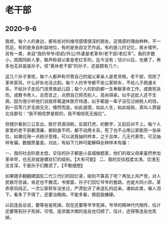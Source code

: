 # 老干部

## 2020-9-6

我想，每个人的身边，都有些对利维坦感情很深的朋友。这情感的理由种种，不一而足。有的是来自利益地位，有的是来自文艺作品，有的是儿时记忆，故乡情怀。另有一类，来自“我的爷爷/奶奶/外公/外婆是老革命/老干部/老红军”。我的岁数小，周围同龄人里，敢声称祖父辈是老红军的，迄今没有；估计以后，也悬了，再多也无非是装孙子。但“离休老干部”的孙子，还是颇有几个。

这几个孙子里呢，每个人都声称尽管自己的祖父辈亲人是老资格，老干部，但除了革命家风，什么好处也没占到。每个人的爷爷都不坐公家轿车，不给儿子疏通关系，不给孙子走后门进贵族幼儿园；每个人的奶奶都一生奉献革命工作，或救死扶伤，或教书育人，总而言之，点燃自己照亮别人，高尚得紧。似乎这批人还不生病，因为很少听他们谈放弃离退休医疗待遇，似乎都是一辈子没花过纳税人的钱，到一百零几岁无病无灾，倏然而逝。如此道德，如此人生，如此结局，真叫人质疑北岛那句：“我不相信梦是假的，我不相信死无报应”。

但偶尔看到三公支出，医疗资源消耗，反腐打虎，的数字，又前后对不上。每个人家里的老干部都清廉，都刚直不阿，都不动用关系，死了也不占用公家医院一张床位。如果应用一点统计思维，可以说我抽的样本，之于总体，几无代表性，可见抽样有偏，数据质量差。对此，有如下几种可能解释此种样本有偏：

一、我的社会阶层太低，交往的孙子都是小县城做题家，他们的祖父母辈虽然参加革命早，也无非就是螺丝钉的级别。【大有可能】
二、我的交往程度太浅，交浅无法言深，于是孙子们撒谎了。【不敢细想】

如果随手翻翻建国后二代三代们的回忆录，级别不算高了吧？再加上共产党，对人民极尽忠诚，肯定也不撒谎。书里面，孙子们回忆爷爷的套路，也是大同小异。革命家风纯正，一次公家轿车没坐过，严肃批评了来送礼的远亲。诸如此类，催人泪下。看多了不得了，还要治眼病。不能多看，擦屁股嫌硬。

以前连岳总说，要等爸爸死掉。现在还要等爷爷死掉。爷爷的精神代代相传，估计还要等到孙子死掉。可惜，连浓眉大眼的连岳也归顺了，估计，还得等连岳也死掉。
